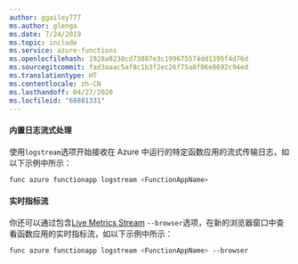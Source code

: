 ```yaml
---
author: ggailey777
ms.author: glenga
ms.date: 7/24/2019
ms.topic: include
ms.service: azure-functions
ms.openlocfilehash: 1928a8238cd73087e3c199675574dd1395f4d76d
ms.sourcegitcommit: fad3aaac5af8c1b3f2ec26f75a8f06e8692c94ed
ms.translationtype: HT
ms.contentlocale: zh-CN
ms.lasthandoff: 04/27/2020
ms.locfileid: "68881331"
---
```

#### <a name="built-in-log-streaming"></a>内置日志流式处理

使用`logstream`选项开始接收在 Azure 中运行的特定函数应用的流式传输日志，如以下示例中所示：

```bash
func azure functionapp logstream <FunctionAppName>
```

#### <a name="live-metrics-stream"></a>实时指标流

你还可以通过包含[Live Metrics Stream](../articles/azure-monitor/app/live-stream.md) `--browser`选项，在新的浏览器窗口中查看函数应用的实时指标流，如以下示例中所示：

```bash
func azure functionapp logstream <FunctionAppName> --browser
```
